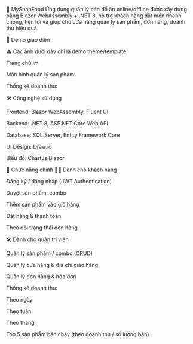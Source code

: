 🍔 MySnapFood 
Ứng dụng quản lý bán đồ ăn online/offline được xây dựng bằng Blazor WebAssembly + .NET 8, hỗ trợ khách hàng đặt món nhanh chóng, tiện lợi và giúp chủ cửa hàng quản lý sản phẩm, đơn hàng, doanh thu hiệu quả.

📸 Demo giao diện

⚠️ Các ảnh dưới đây chỉ là demo theme/template.

Trang chủ:im


Màn hình quản lý sản phẩm:


Thống kê doanh thu:





🛠️ Công nghệ sử dụng

Frontend: Blazor WebAssembly, Fluent UI

Backend: .NET 8, ASP.NET Core Web API

Database: SQL Server, Entity Framework Core

UI Design: Draw.io

Biểu đồ: ChartJs.Blazor

🚀 Chức năng chính
👨‍🍳 Dành cho khách hàng

Đăng ký / đăng nhập (JWT Authentication)

Duyệt sản phẩm, combo

Thêm sản phẩm vào giỏ hàng

Đặt hàng & thanh toán

Theo dõi trạng thái đơn hàng

🛠️ Dành cho quản trị viên

Quản lý sản phẩm / combo (CRUD)

Quản lý cửa hàng & địa chỉ giao hàng

Quản lý đơn hàng & hóa đơn

Thống kê doanh thu:

Theo ngày

Theo tuần

Theo tháng

Top 5 sản phẩm bán chạy (theo doanh thu / số lượng bán)

